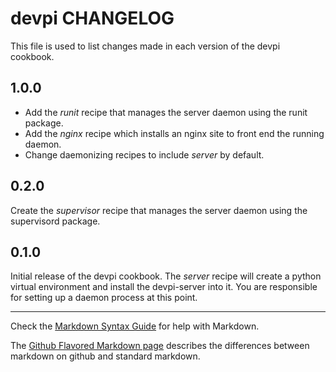 devpi CHANGELOG
===============

This file is used to list changes made in each version of the devpi cookbook.

1.0.0
-----
- Add the *runit* recipe that manages the server daemon using the runit
  package.
- Add the *nginx* recipe which installs an nginx site to front end the running
  daemon.
- Change daemonizing recipes to include *server* by default.

0.2.0
-----
Create the *supervisor* recipe that manages the server daemon using the
supervisord package.

0.1.0
-----
Initial release of the devpi cookbook.  The *server* recipe will create
a python virtual environment and install the devpi-server into it.  You
are responsible for setting up a daemon process at this point.

- - -
Check the [Markdown Syntax Guide](http://daringfireball.net/projects/markdown/syntax) for help with Markdown.

The [Github Flavored Markdown page](http://github.github.com/github-flavored-markdown/) describes the differences between markdown on github and standard markdown.
